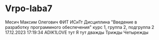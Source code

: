 # Vrpo-laba7
Месич
Максим
Олегович
ФИТ
ИСиТт
Дисциплина "Введение в разработку программного обеспечения"
курс 1, группа 2, подгруппа 2
17.12.2023 17:19:34 
ADIK1LOVE тут
Я тут дважды
Трижды
Четырежды
